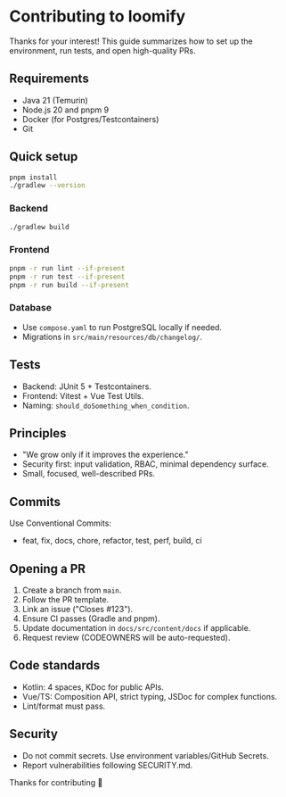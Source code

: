 # Contributing to loomify

Thanks for your interest! This guide summarizes how to set up the environment, run tests, and open high-quality PRs.

## Requirements

- Java 21 (Temurin)
- Node.js 20 and pnpm 9
- Docker (for Postgres/Testcontainers)
- Git

## Quick setup

```bash
pnpm install
./gradlew --version
```

### Backend

```bash
./gradlew build
```

### Frontend

```bash
pnpm -r run lint --if-present
pnpm -r run test --if-present
pnpm -r run build --if-present
```

### Database

- Use `compose.yaml` to run PostgreSQL locally if needed.
- Migrations in `src/main/resources/db/changelog/`.

## Tests

- Backend: JUnit 5 + Testcontainers.
- Frontend: Vitest + Vue Test Utils.
- Naming: `should_doSomething_when_condition`.

## Principles

- "We grow only if it improves the experience."
- Security first: input validation, RBAC, minimal dependency surface.
- Small, focused, well-described PRs.

## Commits

Use Conventional Commits:

- feat, fix, docs, chore, refactor, test, perf, build, ci

## Opening a PR

1. Create a branch from `main`.
2. Follow the PR template.
3. Link an issue ("Closes #123").
4. Ensure CI passes (Gradle and pnpm).
5. Update documentation in `docs/src/content/docs` if applicable.
6. Request review (CODEOWNERS will be auto-requested).

## Code standards

- Kotlin: 4 spaces, KDoc for public APIs.
- Vue/TS: Composition API, strict typing, JSDoc for complex functions.
- Lint/format must pass.

## Security

- Do not commit secrets. Use environment variables/GitHub Secrets.
- Report vulnerabilities following SECURITY.md.

Thanks for contributing 💚
